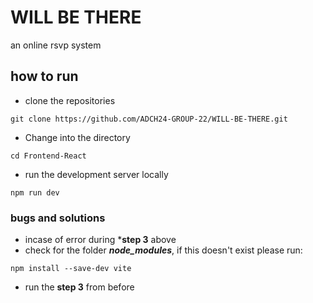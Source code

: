 # WILL BE THERE

an online rsvp system

## how to run

- clone the repositories

```
git clone https://github.com/ADCH24-GROUP-22/WILL-BE-THERE.git
```

- Change into the directory

```
cd Frontend-React
```

- run the development server locally

```
npm run dev
```

### bugs and solutions

- incase of error during ***step 3** above
- check for the folder ***node_modules***, if this doesn't exist please run:

```
npm install --save-dev vite
```
- run the **step 3** from before
